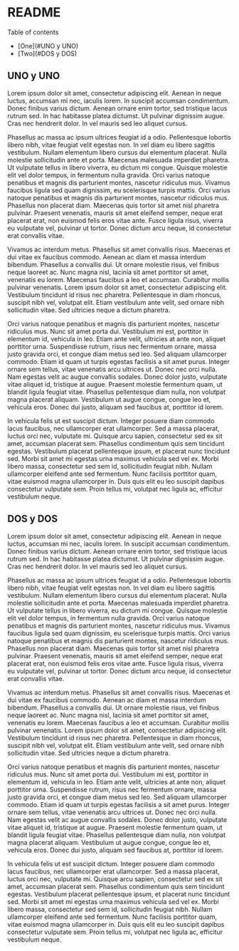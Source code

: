 # README

Table of contents
- [One](#UNO y UNO)
- [Two](#DOS y DOS)

## UNO y UNO
Lorem ipsum dolor sit amet, consectetur adipiscing elit. Aenean in neque luctus, accumsan mi nec, iaculis lorem. In suscipit accumsan condimentum. Donec finibus varius dictum. Aenean ornare enim tortor, sed tristique lacus rutrum sed. In hac habitasse platea dictumst. Ut pulvinar dignissim augue. Cras nec hendrerit dolor. In vel mauris sed leo aliquet cursus.

Phasellus ac massa ac ipsum ultrices feugiat id a odio. Pellentesque lobortis libero nibh, vitae feugiat velit egestas non. In vel diam eu libero sagittis vestibulum. Nullam elementum libero cursus dui elementum placerat. Nulla molestie sollicitudin ante et porta. Maecenas malesuada imperdiet pharetra. Ut vulputate tellus in libero viverra, eu dictum mi congue. Quisque molestie elit vel dolor tempus, in fermentum nulla gravida. Orci varius natoque penatibus et magnis dis parturient montes, nascetur ridiculus mus. Vivamus faucibus ligula sed quam dignissim, eu scelerisque turpis mattis. Orci varius natoque penatibus et magnis dis parturient montes, nascetur ridiculus mus. Phasellus non placerat diam. Maecenas quis tortor sit amet nisl pharetra pulvinar. Praesent venenatis, mauris sit amet eleifend semper, neque erat placerat erat, non euismod felis eros vitae ante. Fusce ligula risus, viverra eu vulputate vel, pulvinar ut tortor. Donec dictum arcu neque, id consectetur erat convallis vitae.

Vivamus ac interdum metus. Phasellus sit amet convallis risus. Maecenas et dui vitae ex faucibus commodo. Aenean ac diam et massa interdum bibendum. Phasellus a convallis dui. Ut ornare molestie risus, vel finibus neque laoreet ac. Nunc magna nisl, lacinia sit amet porttitor sit amet, venenatis eu lorem. Maecenas faucibus a leo et accumsan. Curabitur mollis pulvinar venenatis. Lorem ipsum dolor sit amet, consectetur adipiscing elit. Vestibulum tincidunt id risus nec pharetra. Pellentesque in diam rhoncus, suscipit nibh vel, volutpat elit. Etiam vestibulum ante velit, sed ornare nibh sollicitudin vitae. Sed ultricies neque a dictum pharetra.

Orci varius natoque penatibus et magnis dis parturient montes, nascetur ridiculus mus. Nunc sit amet porta dui. Vestibulum mi est, porttitor in elementum id, vehicula in leo. Etiam ante velit, ultricies at ante non, aliquet porttitor urna. Suspendisse rutrum, risus nec fermentum ornare, massa justo gravida orci, et congue diam metus sed leo. Sed aliquam ullamcorper commodo. Etiam id quam ut turpis egestas facilisis a sit amet purus. Integer ornare sem tellus, vitae venenatis arcu ultrices ut. Donec nec orci nulla. Nam egestas velit ac augue convallis sodales. Donec dolor justo, vulputate vitae aliquet id, tristique at augue. Praesent molestie fermentum quam, ut blandit ligula feugiat vitae. Phasellus pellentesque diam nulla, non volutpat magna placerat aliquam. Vestibulum ut augue congue, congue leo et, vehicula eros. Donec dui justo, aliquam sed faucibus at, porttitor id lorem.

In vehicula felis ut est suscipit dictum. Integer posuere diam commodo lacus faucibus, nec ullamcorper erat ullamcorper. Sed a massa placerat, luctus orci nec, vulputate mi. Quisque arcu sapien, consectetur sed ex sit amet, accumsan placerat sem. Phasellus condimentum quis sem tincidunt egestas. Vestibulum placerat pellentesque ipsum, et placerat nunc tincidunt sed. Morbi sit amet mi egestas urna maximus vehicula sed vel ex. Morbi libero massa, consectetur sed sem id, sollicitudin feugiat nibh. Nullam ullamcorper eleifend ante sed fermentum. Nunc facilisis porttitor quam, vitae euismod magna ullamcorper in. Duis quis elit eu leo suscipit dapibus consectetur vulputate sem. Proin tellus mi, volutpat nec ligula ac, efficitur vestibulum neque.

## DOS y DOS
Lorem ipsum dolor sit amet, consectetur adipiscing elit. Aenean in neque luctus, accumsan mi nec, iaculis lorem. In suscipit accumsan condimentum. Donec finibus varius dictum. Aenean ornare enim tortor, sed tristique lacus rutrum sed. In hac habitasse platea dictumst. Ut pulvinar dignissim augue. Cras nec hendrerit dolor. In vel mauris sed leo aliquet cursus.

Phasellus ac massa ac ipsum ultrices feugiat id a odio. Pellentesque lobortis libero nibh, vitae feugiat velit egestas non. In vel diam eu libero sagittis vestibulum. Nullam elementum libero cursus dui elementum placerat. Nulla molestie sollicitudin ante et porta. Maecenas malesuada imperdiet pharetra. Ut vulputate tellus in libero viverra, eu dictum mi congue. Quisque molestie elit vel dolor tempus, in fermentum nulla gravida. Orci varius natoque penatibus et magnis dis parturient montes, nascetur ridiculus mus. Vivamus faucibus ligula sed quam dignissim, eu scelerisque turpis mattis. Orci varius natoque penatibus et magnis dis parturient montes, nascetur ridiculus mus. Phasellus non placerat diam. Maecenas quis tortor sit amet nisl pharetra pulvinar. Praesent venenatis, mauris sit amet eleifend semper, neque erat placerat erat, non euismod felis eros vitae ante. Fusce ligula risus, viverra eu vulputate vel, pulvinar ut tortor. Donec dictum arcu neque, id consectetur erat convallis vitae.

Vivamus ac interdum metus. Phasellus sit amet convallis risus. Maecenas et dui vitae ex faucibus commodo. Aenean ac diam et massa interdum bibendum. Phasellus a convallis dui. Ut ornare molestie risus, vel finibus neque laoreet ac. Nunc magna nisl, lacinia sit amet porttitor sit amet, venenatis eu lorem. Maecenas faucibus a leo et accumsan. Curabitur mollis pulvinar venenatis. Lorem ipsum dolor sit amet, consectetur adipiscing elit. Vestibulum tincidunt id risus nec pharetra. Pellentesque in diam rhoncus, suscipit nibh vel, volutpat elit. Etiam vestibulum ante velit, sed ornare nibh sollicitudin vitae. Sed ultricies neque a dictum pharetra.

Orci varius natoque penatibus et magnis dis parturient montes, nascetur ridiculus mus. Nunc sit amet porta dui. Vestibulum mi est, porttitor in elementum id, vehicula in leo. Etiam ante velit, ultricies at ante non, aliquet porttitor urna. Suspendisse rutrum, risus nec fermentum ornare, massa justo gravida orci, et congue diam metus sed leo. Sed aliquam ullamcorper commodo. Etiam id quam ut turpis egestas facilisis a sit amet purus. Integer ornare sem tellus, vitae venenatis arcu ultrices ut. Donec nec orci nulla. Nam egestas velit ac augue convallis sodales. Donec dolor justo, vulputate vitae aliquet id, tristique at augue. Praesent molestie fermentum quam, ut blandit ligula feugiat vitae. Phasellus pellentesque diam nulla, non volutpat magna placerat aliquam. Vestibulum ut augue congue, congue leo et, vehicula eros. Donec dui justo, aliquam sed faucibus at, porttitor id lorem.

In vehicula felis ut est suscipit dictum. Integer posuere diam commodo lacus faucibus, nec ullamcorper erat ullamcorper. Sed a massa placerat, luctus orci nec, vulputate mi. Quisque arcu sapien, consectetur sed ex sit amet, accumsan placerat sem. Phasellus condimentum quis sem tincidunt egestas. Vestibulum placerat pellentesque ipsum, et placerat nunc tincidunt sed. Morbi sit amet mi egestas urna maximus vehicula sed vel ex. Morbi libero massa, consectetur sed sem id, sollicitudin feugiat nibh. Nullam ullamcorper eleifend ante sed fermentum. Nunc facilisis porttitor quam, vitae euismod magna ullamcorper in. Duis quis elit eu leo suscipit dapibus consectetur vulputate sem. Proin tellus mi, volutpat nec ligula ac, efficitur vestibulum neque.

